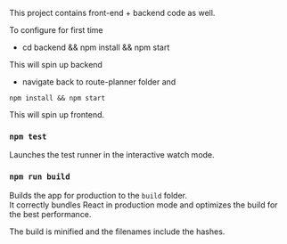 This project contains front-end + backend code as well.

To configure for first time

- cd backend && npm install && npm start

 This will spin up backend

- navigate back to route-planner folder and

```
npm install && npm start
```

This will spin up frontend.

### `npm test`

Launches the test runner in the interactive watch mode.<br>

### `npm run build`

Builds the app for production to the `build` folder.<br>
It correctly bundles React in production mode and optimizes the build for the best performance.

The build is minified and the filenames include the hashes.<br>